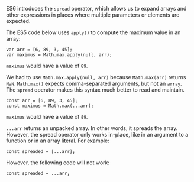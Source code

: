 ES6 introduces the `spread` operator, which allows us to expand arrays and other expressions in places where multiple parameters or
elements are expected.

The ES5 code below uses `apply()` to compute the maximum value in an array:

```
var arr = [6, 89, 3, 45];
var maximus = Math.max.apply(null, arr);
```

`maximus` would have a value of `89`.

We had to use `Math.max.apply(null, arr)` because `Math.max(arr)` returns `NaN`. `Math.max()` expects comma-separated arguments, but
not an `array`. The `spread` operator makes this syntax much better to read and maintain.

```
const arr = [6, 89, 3, 45];
const maximus = Math.max(...arr);
```

`maximus` would have a value of `89`.

`...arr` returns an unpacked array. In other words, it spreads the array. However, the spread operator only works in-place, like in an
argument to a function or in an array literal. For example:

```
const spreaded = [...arr];
```

However, the following code will not work:

```
const spreaded = ...arr;
```